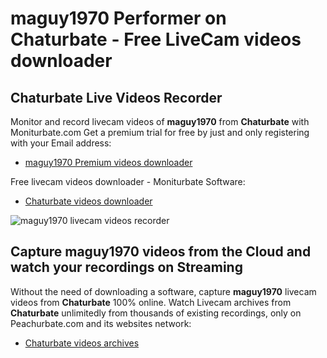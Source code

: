 # maguy1970 Performer on Chaturbate - Free LiveCam videos downloader

## Chaturbate Live Videos Recorder

Monitor and record livecam videos of **maguy1970** from **Chaturbate** with Moniturbate.com
Get a premium trial for free by just and only registering with your Email address:
* [maguy1970 Premium videos downloader](https://moniturbate.com/request-demo-licence-key.html)

Free livecam videos downloader - Moniturbate Software:
* [Chaturbate videos downloader](https://moniturbate.com/moniturbate-download-software.html)

![maguy1970 livecam videos recorder](https://peachurnet.com/templates/moniturbate-software.png)


## Capture maguy1970 videos from the Cloud and watch your recordings on Streaming

Without the need of downloading a software, capture **maguy1970** livecam videos from **Chaturbate** 100% online.
Watch Livecam archives from **Chaturbate** unlimitedly from thousands of existing recordings, only on Peachurbate.com and its websites network:
* [Chaturbate videos archives](https://peachurnet.com/)